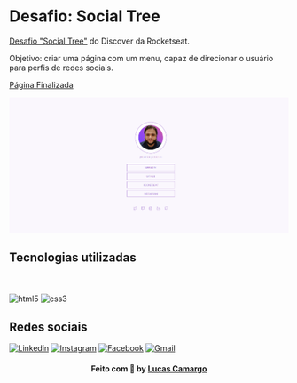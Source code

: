 # Desafio: Social Tree

[Desafio "Social Tree"](https://app.rocketseat.com.br/discover-2022/challenges/social-tree) do Discover da Rocketseat.

Objetivo: criar uma página com um menu, capaz de direcionar o usuário para perfis de redes sociais.


[Página Finalizada](https://lcamargodasilva.github.io/linktree)

 <img src="projeto.png">

## Tecnologias utilizadas

<br>
<div style="display: inline_block"><br/>
<img align="center" alt="html5" src="https://img.shields.io/badge/HTML5-E34F26?style=for-the-badge&logo=html5&logoColor=white" /> <img align="center" alt="css3" src="https://img.shields.io/badge/CSS3-1572B6?style=for-the-badge&logo=css3&logoColor=white" />
</br>

## Redes sociais

[![Linkedin](https://img.shields.io/badge/LinkedIn-0077B5?style=for-the-badge&logo=linkedin&logoColor=white)](https://www.linkedin.com/in/lcamargodasilva/)
[![Instagram](https://img.shields.io/badge/Instagram-E4405F?style=for-the-badge&logo=instagram&logoColor=white)](https://www.instagram.com/lcamargodasilva/)
[![Facebook](https://img.shields.io/badge/Facebook-1877F2?style=for-the-badge&logo=facebook&logoColor=white)](https://www.facebook.com/lucasbarra.xd/)
[![Gmail](https://img.shields.io/badge/Gmail-D14836?style=for-the-badge&logo=gmail&logoColor=white)](mailto:contatolcamargo@gmail.com)

<h4 align="center">
    Feito com 🖤 by <a href="https://www.linkedin.com/in/lcamargodasilva/" target="_blank">Lucas Camargo</a>
</h4>

